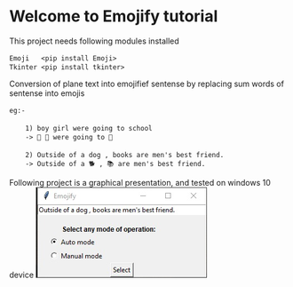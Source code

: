 # Welcome to Emojify tutorial

This project needs following modules installed

    Emoji   <pip install Emoji>
    Tkinter <pip install tkinter>

Conversion of plane text into emojifief sentense by replacing sum words of sentense into emojis

    eg:-
    
        1) boy girl were going to school
        -> 👦 👧 were going to 🏫 

        2) Outside of a dog , books are men's best friend.
        -> Outside of a 🐕 , 📚 are men's best friend. 

Following project is a graphical presentation, and tested on windows 10 device
![pics/main.jpeg](pics/main.jpeg)
